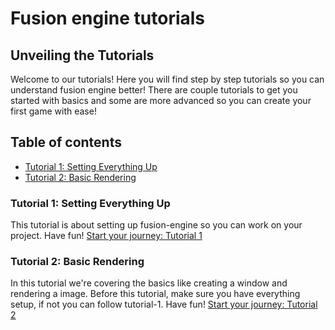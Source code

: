 
# Fusion engine tutorials
## Unveiling the Tutorials
Welcome to our tutorials! Here you will find step by step tutorials so you can understand fusion engine better! There are couple tutorials to get you started with basics and some are more advanced so you can create your first game with ease!

## Table of contents
 - [Tutorial 1: Setting Everything Up](tutorial-1:setting-everyting-up)
 - [Tutorial 2: Basic Rendering](tutorial-2:basic-rendering)

### Tutorial 1: Setting Everything Up
This tutorial is about setting up fusion-engine so you can work on your project. Have fun!
[Start your journey: Tutorial 1](setup.md)

### Tutorial 2: Basic Rendering
In this tutorial we're covering the basics like creating a window and rendering a image. Before this tutorial, make sure you have everything setup, if not you can follow tutorial-1. Have fun!
[Start your journey: Tutorial 2](basics.md)
